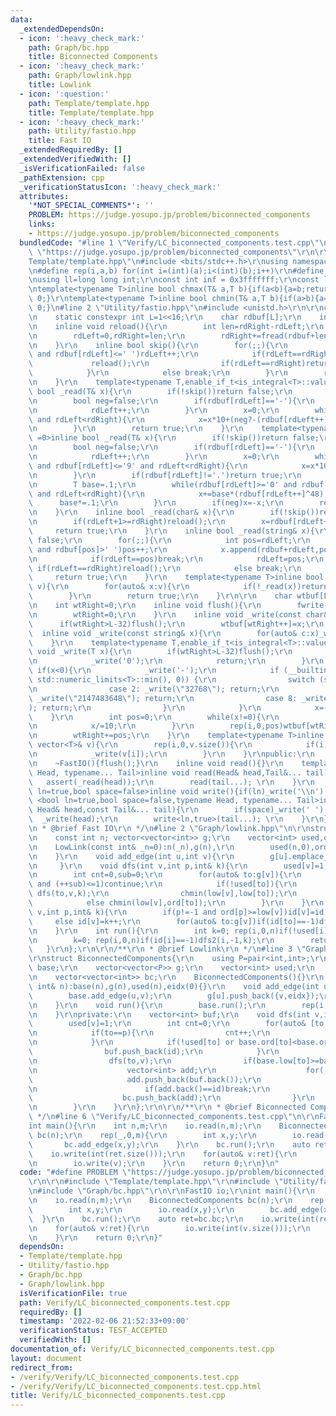 ```yaml
---
data:
  _extendedDependsOn:
  - icon: ':heavy_check_mark:'
    path: Graph/bc.hpp
    title: Biconnected Components
  - icon: ':heavy_check_mark:'
    path: Graph/lowlink.hpp
    title: Lowlink
  - icon: ':question:'
    path: Template/template.hpp
    title: Template/template.hpp
  - icon: ':heavy_check_mark:'
    path: Utility/fastio.hpp
    title: Fast IO
  _extendedRequiredBy: []
  _extendedVerifiedWith: []
  _isVerificationFailed: false
  _pathExtension: cpp
  _verificationStatusIcon: ':heavy_check_mark:'
  attributes:
    '*NOT_SPECIAL_COMMENTS*': ''
    PROBLEM: https://judge.yosupo.jp/problem/biconnected_components
    links:
    - https://judge.yosupo.jp/problem/biconnected_components
  bundledCode: "#line 1 \"Verify/LC_biconnected_components.test.cpp\"\n#define PROBLEM\
    \ \"https://judge.yosupo.jp/problem/biconnected_components\"\r\n\r\n#line 1 \"\
    Template/template.hpp\"\n#include <bits/stdc++.h>\r\nusing namespace std;\r\n\r\
    \n#define rep(i,a,b) for(int i=(int)(a);i<(int)(b);i++)\r\n#define ALL(v) (v).begin(),(v).end()\r\
    \nusing ll=long long int;\r\nconst int inf = 0x3fffffff;\r\nconst ll INF = 0x1fffffffffffffff;\r\
    \ntemplate<typename T>inline bool chmax(T& a,T b){if(a<b){a=b;return 1;}return\
    \ 0;}\r\ntemplate<typename T>inline bool chmin(T& a,T b){if(a>b){a=b;return 1;}return\
    \ 0;}\n#line 2 \"Utility/fastio.hpp\"\n#include <unistd.h>\r\n\r\nclass FastIO{\r\
    \n    static constexpr int L=1<<16;\r\n    char rdbuf[L];\r\n    int rdLeft=0,rdRight=0;\r\
    \n    inline void reload(){\r\n        int len=rdRight-rdLeft;\r\n        memmove(rdbuf,rdbuf+rdLeft,len);\r\
    \n        rdLeft=0,rdRight=len;\r\n        rdRight+=fread(rdbuf+len,1,L-len,stdin);\r\
    \n    }\r\n    inline bool skip(){\r\n        for(;;){\r\n            while(rdLeft!=rdRight\
    \ and rdbuf[rdLeft]<=' ')rdLeft++;\r\n            if(rdLeft==rdRight){\r\n   \
    \             reload();\r\n                if(rdLeft==rdRight)return false;\r\n\
    \            }\r\n            else break;\r\n        }\r\n        return true;\r\
    \n    }\r\n    template<typename T,enable_if_t<is_integral<T>::value,int> =0>inline\
    \ bool _read(T& x){\r\n        if(!skip())return false;\r\n        if(rdLeft+20>=rdRight)reload();\r\
    \n        bool neg=false;\r\n        if(rdbuf[rdLeft]=='-'){\r\n            neg=true;\r\
    \n            rdLeft++;\r\n        }\r\n        x=0;\r\n        while(rdbuf[rdLeft]>='0'\
    \ and rdLeft<rdRight){\r\n            x=x*10+(neg?-(rdbuf[rdLeft++]^48):(rdbuf[rdLeft++]^48));\r\
    \n        }\r\n        return true;\r\n    }\r\n    template<typename T,enable_if_t<is_floating_point<T>::value,int>\
    \ =0>inline bool _read(T& x){\r\n        if(!skip())return false;\r\n        if(rdLeft+20>=rdRight)reload();\r\
    \n        bool neg=false;\r\n        if(rdbuf[rdLeft]=='-'){\r\n            neg=true;\r\
    \n            rdLeft++;\r\n        }\r\n        x=0;\r\n        while(rdbuf[rdLeft]>='0'\
    \ and rdbuf[rdLeft]<='9' and rdLeft<rdRight){\r\n            x=x*10+(rdbuf[rdLeft++]^48);\r\
    \n        }\r\n        if(rdbuf[rdLeft]!='.')return true;\r\n        rdLeft++;\r\
    \n        T base=.1;\r\n        while(rdbuf[rdLeft]>='0' and rdbuf[rdLeft]<='9'\
    \ and rdLeft<rdRight){\r\n            x+=base*(rdbuf[rdLeft++]^48);\r\n      \
    \      base*=.1;\r\n        }\r\n        if(neg)x=-x;\r\n        return true;\r\
    \n    }\r\n    inline bool _read(char& x){\r\n        if(!skip())return false;\r\
    \n        if(rdLeft+1>=rdRight)reload();\r\n        x=rdbuf[rdLeft++];\r\n   \
    \     return true;\r\n    }\r\n    inline bool _read(string& x){\r\n        if(!skip())return\
    \ false;\r\n        for(;;){\r\n            int pos=rdLeft;\r\n            while(pos<rdRight\
    \ and rdbuf[pos]>' ')pos++;\r\n            x.append(rdbuf+rdLeft,pos-rdLeft);\r\
    \n            if(rdLeft==pos)break;\r\n            rdLeft=pos;\r\n           \
    \ if(rdLeft==rdRight)reload();\r\n            else break;\r\n        }\r\n   \
    \     return true;\r\n    }\r\n    template<typename T>inline bool _read(vector<T>&\
    \ v){\r\n        for(auto& x:v){\r\n            if(!_read(x))return false;\r\n\
    \        }\r\n        return true;\r\n    }\r\n\r\n    char wtbuf[L],tmp[50];\r\
    \n    int wtRight=0;\r\n    inline void flush(){\r\n        fwrite(wtbuf,1,wtRight,stdout);\r\
    \n        wtRight=0;\r\n    }\r\n    inline void _write(const char& x){\r\n  \
    \      if(wtRight>L-32)flush();\r\n        wtbuf[wtRight++]=x;\r\n    }\r\n  \
    \  inline void _write(const string& x){\r\n        for(auto& c:x)_write(c);\r\n\
    \    }\r\n    template<typename T,enable_if_t<is_integral<T>::value,int> =0>inline\
    \ void _write(T x){\r\n        if(wtRight>L-32)flush();\r\n        if(x==0){\r\
    \n            _write('0');\r\n            return;\r\n        }\r\n        else\
    \ if(x<0){\r\n            _write('-');\r\n            if (__builtin_expect(x ==\
    \ std::numeric_limits<T>::min(), 0)) {\r\n                switch (sizeof(x)) {\r\
    \n                case 2: _write(\"32768\"); return;\r\n                case 4:\
    \ _write(\"2147483648\"); return;\r\n                case 8: _write(\"9223372036854775808\"\
    ); return;\r\n                }\r\n            }\r\n            x=-x;\r\n    \
    \    }\r\n        int pos=0;\r\n        while(x!=0){\r\n            tmp[pos++]=char((x%10)|48);\r\
    \n            x/=10;\r\n        }\r\n        rep(i,0,pos)wtbuf[wtRight+i]=tmp[pos-1-i];\r\
    \n        wtRight+=pos;\r\n    }\r\n    template<typename T>inline void _write(const\
    \ vector<T>& v){\r\n        rep(i,0,v.size()){\r\n            if(i)_write(' ');\r\
    \n            _write(v[i]);\r\n        }\r\n    }\r\npublic:\r\n    FastIO(){}\r\
    \n    ~FastIO(){flush();}\r\n    inline void read(){}\r\n    template <typename\
    \ Head, typename... Tail>inline void read(Head& head,Tail&... tail){\r\n     \
    \   assert(_read(head));\r\n        read(tail...); \r\n    }\r\n    template<bool\
    \ ln=true,bool space=false>inline void write(){if(ln)_write('\\n');}\r\n    template\
    \ <bool ln=true,bool space=false,typename Head, typename... Tail>inline void write(const\
    \ Head& head,const Tail&... tail){\r\n        if(space)_write(' ');\r\n      \
    \  _write(head);\r\n        write<ln,true>(tail...); \r\n    }\r\n};\r\n\r\n/**\r\
    \n * @brief Fast IO\r\n */\n#line 2 \"Graph/lowlink.hpp\"\n\r\nstruct LowLink{\r\
    \n    const int n; vector<vector<int>> g;\r\n    vector<int> used,ord,low,id;\r\
    \n    LowLink(const int& _n=0):n(_n),g(n),\r\n        used(n,0),ord(n,0),low(n,0),id(n,-1){\r\
    \n    }\r\n    void add_edge(int u,int v){\r\n        g[u].emplace_back(v); g[v].emplace_back(u);\r\
    \n     }\r\n    void dfs(int v,int p,int& k){\r\n        used[v]=1; low[v]=ord[v]=k++;\r\
    \n        int cnt=0,sub=0;\r\n        for(auto& to:g[v]){\r\n            if(to==p\
    \ and (++sub)<=1)continue;\r\n            if(!used[to]){\r\n                cnt++;\
    \ dfs(to,v,k);\r\n                chmin(low[v],low[to]);\r\n            }\r\n\
    \            else chmin(low[v],ord[to]);\r\n        }\r\n    }\r\n    void dfs2(int\
    \ v,int p,int& k){\r\n        if(p!=-1 and ord[p]>=low[v])id[v]=id[p];\r\n   \
    \     else id[v]=k++;\r\n        for(auto& to:g[v])if(id[to]==-1)dfs2(to,v,k);\r\
    \n    }\r\n    int run(){\r\n        int k=0; rep(i,0,n)if(!used[i])dfs(i,-1,k);\r\
    \n        k=0; rep(i,0,n)if(id[i]==-1)dfs2(i,-1,k);\r\n        return k;\r\n \
    \   }\r\n};\r\n\r\n/**\r\n * @brief Lowlink\r\n */\n#line 3 \"Graph/bc.hpp\"\n\
    \r\nstruct BiconnectedComponents{\r\n    using P=pair<int,int>;\r\n    LowLink\
    \ base;\r\n    vector<vector<P>> g;\r\n    vector<int> used;\r\n    int eidx;\r\
    \n    vector<vector<int>> bc;\r\n    BiconnectedComponents(){}\r\n    BiconnectedComponents(const\
    \ int& n):base(n),g(n),used(n),eidx(0){}\r\n    void add_edge(int u,int v){\r\n\
    \        base.add_edge(u,v);\r\n        g[u].push_back({v,eidx});\r\n        g[v].push_back({u,eidx++});\r\
    \n    }\r\n    void run(){\r\n        base.run();\r\n        rep(i,0,g.size())if(!used[i])dfs(i,-1);\r\
    \n    }\r\nprivate:\r\n    vector<int> buf;\r\n    void dfs(int v,int p){\r\n\
    \        used[v]=1;\r\n        int cnt=0;\r\n        for(auto& [to,id]:g[v]){\r\
    \n            if(to==p){\r\n                cnt++;\r\n                if(cnt<=1)continue;\r\
    \n            }\r\n            if(!used[to] or base.ord[to]<base.ord[v]){\r\n\
    \                buf.push_back(id);\r\n            }\r\n            if(!used[to]){\r\
    \n                dfs(to,v);\r\n                if(base.low[to]>=base.ord[v]){\r\
    \n                    vector<int> add;\r\n                    for(;;){\r\n   \
    \                     add.push_back(buf.back());\r\n                        buf.pop_back();\r\
    \n                        if(add.back()==id)break;\r\n                    }\r\n\
    \                    bc.push_back(add);\r\n                }\r\n            }\r\
    \n        }\r\n    }\r\n};\r\n\r\n/**\r\n * @brief Biconnected Components\r\n\
    \ */\n#line 6 \"Verify/LC_biconnected_components.test.cpp\"\n\r\nFastIO io;\r\n\
    int main(){\r\n    int n,m;\r\n    io.read(n,m);\r\n    BiconnectedComponents\
    \ bc(n);\r\n    rep(_,0,m){\r\n        int x,y;\r\n        io.read(x,y);\r\n \
    \       bc.add_edge(x,y);\r\n    }\r\n    bc.run();\r\n    auto ret=bc.bc;\r\n\
    \    io.write(int(ret.size()));\r\n    for(auto& v:ret){\r\n        io.write(int(v.size()));\r\
    \n        io.write(v);\r\n    }\r\n    return 0;\r\n}\n"
  code: "#define PROBLEM \"https://judge.yosupo.jp/problem/biconnected_components\"\
    \r\n\r\n#include \"Template/template.hpp\"\r\n#include \"Utility/fastio.hpp\"\r\
    \n#include \"Graph/bc.hpp\"\r\n\r\nFastIO io;\r\nint main(){\r\n    int n,m;\r\
    \n    io.read(n,m);\r\n    BiconnectedComponents bc(n);\r\n    rep(_,0,m){\r\n\
    \        int x,y;\r\n        io.read(x,y);\r\n        bc.add_edge(x,y);\r\n  \
    \  }\r\n    bc.run();\r\n    auto ret=bc.bc;\r\n    io.write(int(ret.size()));\r\
    \n    for(auto& v:ret){\r\n        io.write(int(v.size()));\r\n        io.write(v);\r\
    \n    }\r\n    return 0;\r\n}"
  dependsOn:
  - Template/template.hpp
  - Utility/fastio.hpp
  - Graph/bc.hpp
  - Graph/lowlink.hpp
  isVerificationFile: true
  path: Verify/LC_biconnected_components.test.cpp
  requiredBy: []
  timestamp: '2022-02-06 21:52:33+09:00'
  verificationStatus: TEST_ACCEPTED
  verifiedWith: []
documentation_of: Verify/LC_biconnected_components.test.cpp
layout: document
redirect_from:
- /verify/Verify/LC_biconnected_components.test.cpp
- /verify/Verify/LC_biconnected_components.test.cpp.html
title: Verify/LC_biconnected_components.test.cpp
---
```

